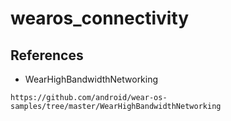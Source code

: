 # wearos_connectivity


## References
* WearHighBandwidthNetworking
```
https://github.com/android/wear-os-samples/tree/master/WearHighBandwidthNetworking
```
